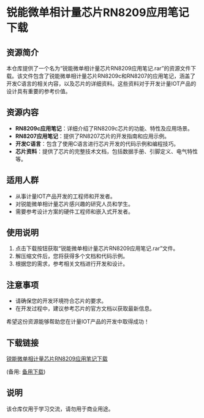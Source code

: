 # 锐能微单相计量芯片RN8209应用笔记下载

## 资源简介

本仓库提供了一个名为“锐能微单相计量芯片RN8209应用笔记.rar”的资源文件下载。该文件包含了锐能微单相计量芯片RN8209c和RN8207的应用笔记，涵盖了开发C语言的相关内容，以及芯片的详细资料。这些资料对于开发计量IOT产品的设计具有重要的参考价值。

## 资源内容

- **RN8209c应用笔记**：详细介绍了RN8209c芯片的功能、特性及应用场景。
- **RN8207应用笔记**：提供了RN8207芯片的开发指南和应用示例。
- **开发C语言**：包含了使用C语言进行芯片开发的代码示例和编程技巧。
- **芯片资料**：提供了芯片的完整技术文档，包括数据手册、引脚定义、电气特性等。

## 适用人群

- 从事计量IOT产品开发的工程师和开发者。
- 对锐能微单相计量芯片感兴趣的研究人员和学生。
- 需要参考设计方案的硬件工程师和嵌入式开发者。

## 使用说明

1. 点击下载按钮获取“锐能微单相计量芯片RN8209应用笔记.rar”文件。
2. 解压缩文件后，您将获得多个文档和代码示例。
3. 根据您的需求，参考相关文档进行开发和设计。

## 注意事项

- 请确保您的开发环境符合芯片的要求。
- 在开发过程中，建议参考芯片的官方文档以获取最新信息。

希望这份资源能够帮助您在计量IOT产品的开发中取得成功！

## 下载链接
[锐能微单相计量芯片RN8209应用笔记下载](https://pan.quark.cn/s/06c3c9d45d0e) 

(备用: [备用下载](https://pan.baidu.com/s/1FlkWZj5pS6SKwFg51LbfoA?pwd=1234))

## 说明

该仓库仅用于学习交流，请勿用于商业用途。
